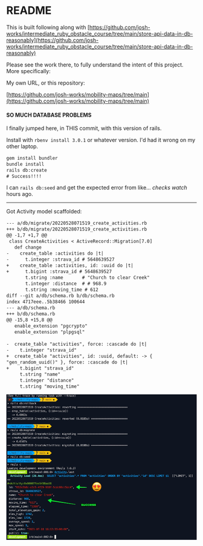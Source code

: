 # README

This is built following along with [https://github.com/josh-works/intermediate_ruby_obstacle_course/tree/main/store-api-data-in-db-reasonably](https://github.com/josh-works/intermediate_ruby_obstacle_course/tree/main/store-api-data-in-db-reasonably)

Please see the work there, to fully understand the intent of this project. More specifically:

My own URL, or this repository:

[https://github.com/josh-works/mobility-maps/tree/main](https://github.com/josh-works/mobility-maps/tree/main)


#### SO MUCH DATABASE PROBLEMS

I finally jumped here, in THIS commit, with this version of rails.

Install with `rbenv install 3.0.1` or whatever version. I'd had it wrong on my other laptop.

```
gem install bundler
bundle install
rails db:create
# Success!!!!
```

I can `rails db:seed` and get the expected error from like... _checks watch_ hours ago.

-----------

Got Activity model scaffolded:

```
--- a/db/migrate/20220528071519_create_activities.rb
+++ b/db/migrate/20220528071519_create_activities.rb
@@ -1,7 +1,7 @@
 class CreateActivities < ActiveRecord::Migration[7.0]
   def change
-    create_table :activities do |t|
-      t.integer :strava_id # 5648639527
+    create_table :activities, id: :uuid do |t|
+      t.bigint :strava_id # 5648639527
       t.string :name       # "Church to clear Creek"
       t.integer :distance  # # 968.9
       t.string :moving_time # 612
diff --git a/db/schema.rb b/db/schema.rb
index 4717eee..5b38466 100644
--- a/db/schema.rb
+++ b/db/schema.rb
@@ -15,8 +15,8 @@
   enable_extension "pgcrypto"
   enable_extension "plpgsql"

-  create_table "activities", force: :cascade do |t|
-    t.integer "strava_id"
+  create_table "activities", id: :uuid, default: -> { "gen_random_uuid()" }, force: :cascade do |t|
+    t.bigint "strava_id"
     t.string "name"
     t.integer "distance"
     t.string "moving_time"
```

![it's lovely](/images/activity-with-uuid.jpg)